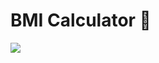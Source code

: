 


# BMI Calculator 💪
![](https://github.com/londonappbrewery/Images/blob/master/bmi-calc-demo.gif)



